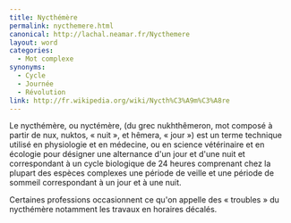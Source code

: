 ```yaml
---
title: Nycthémère
permalink: nycthemere.html
canonical: http://lachal.neamar.fr/Nycthemere
layout: word
categories:
  - Mot complexe
synonyms:
  - Cycle
  - Journée
  - Révolution
link: http://fr.wikipedia.org/wiki/Nycth%C3%A9m%C3%A8re
---
```


Le nycthémère, ou nyctémère, (du grec nukhthêmeron, mot composé à partir de nux, nuktos, « nuit », et hêmera, « jour ») est un terme technique utilisé en physiologie et en médecine, ou en science vétérinaire et en écologie pour désigner une alternance d'un jour et d'une nuit et correspondant à un cycle biologique de 24 heures comprenant chez la plupart des espèces complexes une période de veille et une période de sommeil correspondant à un jour et à une nuit.

Certaines professions occasionnent ce qu'on appelle des « troubles » du nycthémère notamment les travaux en horaires décalés.

